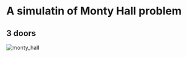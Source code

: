 # A simulatin of Monty Hall problem

## 3 doors 
![monty_hall](https://user-images.githubusercontent.com/8034356/106391689-f1edca00-6431-11eb-8198-3d07d7341f75.png)
